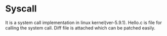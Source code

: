 # Syscall
It is a system call implementation in linux kernel(ver-5.9.1). 
Hello.c is file for calling the system call. 
Diff file is attached which can be patched easily.
